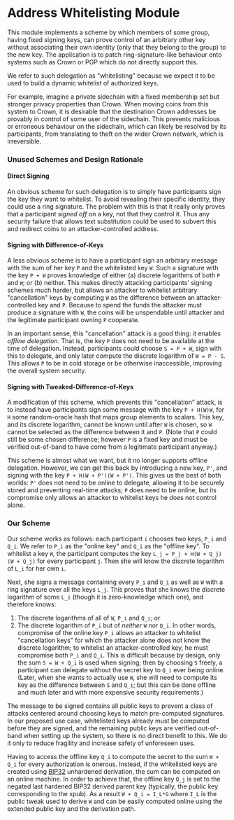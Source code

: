 Address Whitelisting Module
===========================

This module implements a scheme by which members of some group, having fixed
signing keys, can prove control of an arbitrary other key without associating
their own identity (only that they belong to the group) to the new key. The
application is to patch ring-signature-like behaviour onto systems such as
Crown or PGP which do not directly support this.

We refer to such delegation as "whitelisting" because we expect it to be used
to build a dynamic whitelist of authorized keys.

For example, imagine a private sidechain with a fixed membership set but
stronger privacy properties than Crown. When moving coins from this system
to Crown, it is desirable that the destination Crown addresses be provably
in control of some user of the sidechain. This prevents malicious or erroneous
behaviour on the sidechain, which can likely be resolved by its participants,
from translating to theft on the wider Crown network, which is irreversible.

### Unused Schemes and Design Rationale

#### Direct Signing

An obvious scheme for such delegation is to simply have participants sign the
key they want to whitelist. To avoid revealing their specific identity, they
could use a ring signature. The problem with this is that it really only proves
that a participant *signed off* on a key, not that they control it. Thus any
security failure that allows text substitution could be used to subvert this
and redirect coins to an attacker-controlled address.

#### Signing with Difference-of-Keys

A less obvious scheme is to have a participant sign an arbitrary message with
the sum of her key `P` and the whitelisted key `W`. Such a signature with the key
`P + W` proves knowledge of either (a) discrete logarithms of both `P` and `W`;
or (b) neither. This makes directly attacking participants' signing schemes much
harder, but allows an attacker to whitelist arbitrary "cancellation" keys by
computing `W` as the difference between an attacker-controlled key and `P`.
Because to spend the funds the attacker must produce a signature with `W`, the
coins will be unspendable until attacker and the legitimate participant owning
`P` cooperate.

In an important sense, this "cancellation" attack is a good thing: it enables
*offline delegation*. That is, the key `P` does not need to be available at the
time of delegation. Instead, participants could choose `S = P + W`, sign with
this to delegate, and only later compute the discrete logarithm of `W = P - S`.
This allows `P` to be in cold storage or be otherwise inaccessible, improving
the overall system security.

#### Signing with Tweaked-Difference-of-Keys

A modification of this scheme, which prevents this "cancellation" attack, is to
instead have participants sign some message with the key `P + H(W)W`, for `H`
some random-oracle hash that maps group elements to scalars. This key, and its
discrete logarithm, cannot be known until after `W` is chosen, so `W` cannot
be selected as the difference between it and `P`. (Note that `P` could still
be some chosen difference; however `P` is a fixed key and must be verified
out-of-band to have come from a legitimate participant anyway.)

This scheme is almost what we want, but it no longer supports offline
delegation. However, we can get this back by introducing a new key, `P'`,
and signing with the key `P + H(W + P')(W + P')`. This gives us the best
of both worlds: `P'` does not need to be online to delegate, allowing it
to be securely stored and preventing real-time attacks; `P` does need to
be online, but its compromise only allows an attacker to whitelist keys he does
not control alone.

### Our Scheme

Our scheme works as follows: each participant `i` chooses two keys, `P_i` and `Q_i`.
We refer to `P_i` as the "online key" and `Q_i` as the "offline key". To whitelist
a key `W`, the participant computes the key `L_j = P_j + H(W + Q_j)(W + Q_j)` for
every participant `j`. Then she will know the discrete logarithm of `L_i` for her
own `i`.

Next, she signs a message containing every `P_i` and `Q_i` as well as `W` with
a ring signature over all the keys `L_j`. This proves that she knows the discrete
logarithm of some `L_i` (though it is zero-knowledge which one), and therefore
knows:
1. The discrete logarithms of all of `W`, `P_i` and `Q_i`; or
2. The discrete logarithm of `P_i` but of *neither* `W` nor `Q_i`.
In other words, compromise of the online key `P_i` allows an attacker to whitelist
"cancellation keys" for which the attacker alone does not know the discrete logarithm;
to whitelist an attacker-controlled key, he must compromise both `P_i` and `Q_i`. This is difficult
because by design, only the sum `S = W + Q_i` is used when signing; then by choosing
`S` freely, a participant can delegate without the secret key to `Q_i` ever being online.
(Later, when she wants to actually use `W`, she will need to compute its key as the
difference between `S` and `Q_i`; but this can be done offline and much later
and with more expensive security requirements.)

The message to be signed contains all public keys to prevent a class of attacks
centered around choosing keys to match pre-computed signatures. In our proposed
use case, whitelisted keys already must be computed before they are signed, and
the remaining public keys are verified out-of-band when setting up the system,
so there is no direct benefit to this. We do it only to reduce fragility and
increase safety of unforeseen uses.

Having to access the offline key `Q_i` to compute the secret to the sum `W +
Q_i` for every authorization is onerous.  Instead, if the whitelisted keys are
created using
[BIP32](https://github.com/crown/bips/blob/master/bip-0032.mediawiki)
unhardened derivation, the sum can be computed on an online machine. In order
to achieve that, the offline key `Q_j` is set to the negated last hardened
BIP32 derived parent key (typically, the public key corresponding to the xpub).
As a result `W + Q_i = I_L*G` where `I_L` is the public tweak used
to derive `W` and can be easily computed online using the extended public key
and the derivation path.

